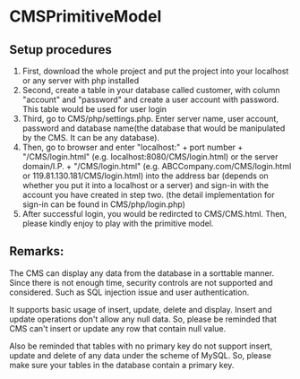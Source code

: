 # CMSPrimitiveModel
<h2>Setup procedures</h2>
<ol>
  <li>First, download the whole project and put the project into your localhost or any server with php installed</li>
  <li>Second, create a table in your database called customer, with column "account" and "password" and create a user account with password. This table would be used for user login</li>
  
  <li>Third, go to CMS/php/settings.php. Enter server name, user account, password and database name(the database that would be manipulated by the CMS. It can be any database).</li> 
  
  <li>Then, go to browser and enter "localhost:" + port number + "/CMS/login.html" (e.g. localhost:8080/CMS/login.html) or the server domain/I.P. + "/CMS/login.html" (e.g. <a>ABCCompany.com/CMS/login.html</a> or <a>119.81.130.181/CMS/login.html</a>) into the address bar (depends on whether you put it into a localhost or a server) and sign-in with the account you have created in step two. (the detail implementation for sign-in can be found in CMS/php/login.php) </li>
  
  <li>After successful login, you would be redircted to CMS/CMS.html. Then, please kindly enjoy to play with the primitive model.</li>
</ol>

<h2>Remarks: </h2>
<p>The CMS can display any data from the database in a sorttable manner. Since there is not enough time, security controls are not supported and considered. Such as SQL injection issue and user authentication.
</p>
<p>
It supports basic usage of insert, update, delete and display. Insert and update operations don't allow any null data. So, please be reminded that CMS can't insert or update any row that contain null value. 
</p>
<p>  
Also be reminded that tables with no primary key do not support insert, update and delete of any data under the scheme of MySQL. So, please make sure your tables in the database contain a primary key.
</p>
